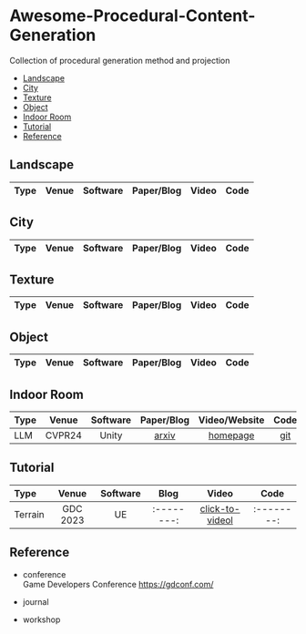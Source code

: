 # Awesome-Procedural-Content-Generation
Collection of procedural generation method and projection

- [Landscape](#Landscape)
- [City](#City)
- [Texture](#Texture)
- [Object](#Object)
- [Indoor Room](#IR)
- [Tutorial](#Tutorial)
- [Reference](#Reference)

<a name="Landscape"></a>
## Landscape
|   Type  | Venue | Software |   Paper/Blog   |   Video  |   Code   |
|:--------|:--------:|:--------:|:--------:|:--------:|:--------:|

<a name="City"></a>
## City
|   Type  | Venue | Software |   Paper/Blog   |   Video  |   Code   |
|:--------|:--------:|:--------:|:--------:|:--------:|:--------:|

<a name="Texture"></a>
## Texture
|   Type  | Venue | Software |   Paper/Blog   |   Video  |   Code   |
|:--------|:--------:|:--------:|:--------:|:--------:|:--------:|

<a name="Object"></a>
## Object
|   Type  | Venue | Software |   Paper/Blog   |   Video  |   Code   |
|:--------|:--------:|:--------:|:--------:|:--------:|:--------:|

<a name="IR"></a>
## Indoor Room
|   Type  | Venue | Software |   Paper/Blog   |   Video/Website  |   Code   |
|:--------|:--------:|:--------:|:--------:|:--------:|:--------:|
|LLM| CVPR24 | Unity | [arxiv](https://arxiv.org/abs/2312.09067)|[homepage](https://yueyang1996.github.io/holodeck/)|[git](https://github.com/allenai/Holodeck)|
<a name="Tutorial"></a>
## Tutorial
|   Type  | Venue | Software |   Blog   |   Video  |   Code   |
|:--------|:--------:|:--------:|:--------:|:--------:|:--------:|
|Terrain| GDC 2023 | UE |:--------:|[click-to-videol](https://www.youtube.com/watch?v=aoCGLW53fZg)|:--------:|

<a name="Reference"></a>
## Reference
- conference  
Game Developers Conference  https://gdconf.com/  

- journal

- workshop
